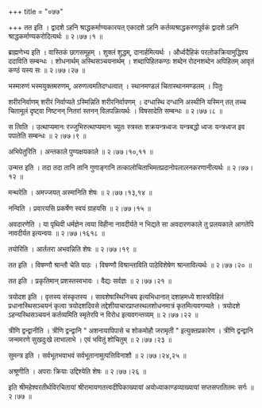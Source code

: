 +++
title = "०७७"

+++
तत इति । द्वादशे ऽहनि श्राद्धकर्माण्यकारयत् एकादशे ऽहनि कर्तव्यश्राद्धकरणपूर्वकं द्वादशे ऽहनि श्राद्धकर्माण्यकरोदित्यर्थः  ॥  २।७७।१  ॥   

  

ब्राह्मणेभ्य इति । वास्तिकं छागसमूहम् । शुक्लं शुद्धम्, दानार्हमित्यर्थः । और्ध्वदैहिकं परलोकक्रियामुद्धिश्य ददाविति सम्बन्धः । शोधनार्थम् अस्थिसञ्चयनार्थम् । शब्दापिहितकण्ठः शब्देन रोदनशब्देन अपिहितम् आवृतं कण्ठं यस्य सः  ॥  २।७७।२७  ॥   

  

भस्मारुणं भस्मयुक्तमरुणम्, अरुणत्वमतिदग्धत्वात् । स्थानमण्डलं चितास्थानमण्डलम् । पितुः  

शरीरनिर्वाणम् शरीरं निर्वाप्यते ऽस्मिन्निति शरीरनिर्वापणम् । दग्धास्थि दग्धानि अस्थीनि यस्मिन् तत् तच्च चितामूलं दृष्ट्वा निष्टनन् नितरां स्तनन् विलपन्नित्यर्थः । विषसादेति सम्बन्धः  ॥  २।७७।८  ॥   

  

स त्विति । उत्थाप्यमानः रज्जुभिरुत्थाप्यमानः च्युतः स्त्रस्तः शक्रयन्त्रध्वजः यन्त्रबद्धो ध्वजः यन्त्रध्वज इव पपातेति सम्बन्धः  ॥  २।७७।९  ॥   

  

अभिपेतुरिति । अन्तकाले पुण्यक्षयकाले  ॥  २।७७।१०,११  ॥   

  

उन्मत्त इति । तदा तदा तानि तानि गुणाङ्गानि तत्कालोचिताभिमतप्रदानोपलालनकरणानीत्यर्थः  ॥  २।७७।१२  ॥   

  

मन्थरेति । अमज्जयत् अस्मानिति शेषः  ॥  २।७७।१३,१४  ॥   

  

नन्विति । प्रवारयसि प्रकर्षेण स्वयं ग्राहयसि  ॥  २।७७।१५  ॥   

  

अवदारणेति । या पृथिवी धर्मज्ञेन त्वया विहीना नावदीर्यते न भिद्यते सा अवदारणकाले तु प्रलयकाले आगतेपि नावदीर्यत इत्यन्वयः  ॥  २।७७।१६१८  ॥   

  

तयोरिति । आर्ततरा अभवन्निति शेषः  ॥  २।७७।१९  ॥   

  

तत इति । विषण्णौ श्रान्तौ चेति पाठः । विषण्णौ विश्रान्ताविति पाठेविशेषेण श्रान्तावित्यर्थः  ॥  २।७७।२०  ॥   

  

तत इति । प्रकृतिमान् प्रशस्तस्वभावः । वैद्यः सर्वज्ञः  ॥  २।७७।२१  ॥   

  

त्रयोदश इति । वृत्तस्य संस्कृतस्य । सावशेषास्थिनिचय इत्यभिधानात् दशाहमध्ये शास्त्रविहितं प्रधानास्थिसञ्चयनं कृत्वा त्रयोदशदिवसे तद्देशीयाचारप्राप्तस्थलशोधनमात्रं कृतमित्यवगम्यते । त्रयोदशे ऽहन्यस्थिसञ्चयनं कर्तव्यमिति स्मृतेरपि न विरोध इत्यवगन्तव्यम्  ॥  २।७७।२२  ॥   

  

त्रीणि द्वन्द्वानीति । त्रीणि द्वन्द्वानि " अशनायापिपासे च शोकमोहौ जरामृती " इत्युक्तप्रकारेण । त्रीणि द्वन्द्वानि जन्ममरणे सुखदुःखे लाभालाभे । एवं भवितुं शोचितुम्  ॥  २।७७।२३  ॥   

  

सुमन्त्र इति । सर्वभूतभवाभवं सर्वभूतानामुत्पत्तिविनाशौ  ॥  २।७७।२४,२५  ॥   

  

अश्रूणीति । अपराः क्रियाः उद्दिश्येति शेषः  ॥  २।७७।२६  ॥   

  

इति श्रीमहेश्वरतीर्थविरचितायां श्रीरामायणतत्त्वदीपिकाख्यायां अयोध्याकाण्डव्याख्यायां सप्तसप्ततितमः सर्गः  ॥  २।७७  ॥   

  

  

